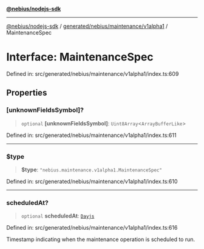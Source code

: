 [**@nebius/nodejs-sdk**](../../../../../README.md)

---

[@nebius/nodejs-sdk](../../../../../README.md) / [generated/nebius/maintenance/v1alpha1](../README.md) / MaintenanceSpec

# Interface: MaintenanceSpec

Defined in: src/generated/nebius/maintenance/v1alpha1/index.ts:609

## Properties

### \[unknownFieldsSymbol\]?

> `optional` **\[unknownFieldsSymbol\]**: `Uint8Array`\<`ArrayBufferLike`\>

Defined in: src/generated/nebius/maintenance/v1alpha1/index.ts:611

---

### $type

> **$type**: `"nebius.maintenance.v1alpha1.MaintenanceSpec"`

Defined in: src/generated/nebius/maintenance/v1alpha1/index.ts:610

---

### scheduledAt?

> `optional` **scheduledAt**: [`Dayjs`](../../../../../runtime/protos/core/dayjs/classes/Dayjs.md)

Defined in: src/generated/nebius/maintenance/v1alpha1/index.ts:616

Timestamp indicating when the maintenance operation is scheduled to run.
